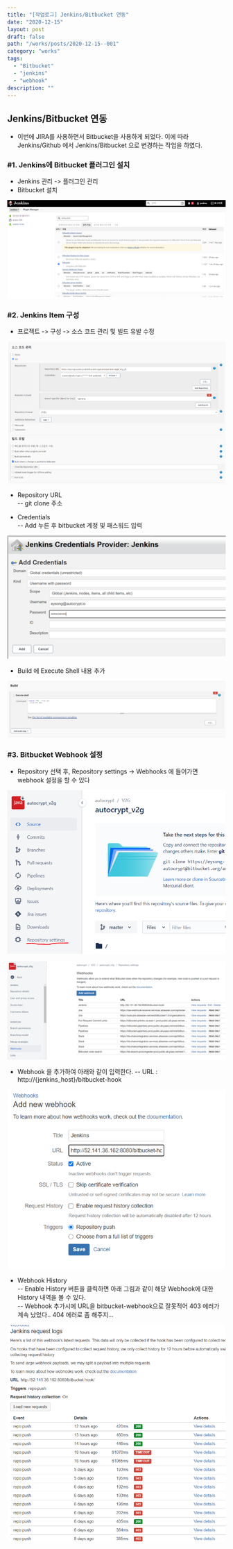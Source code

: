```yaml
---
title: "[작업로그] Jenkins/Bitbucket 연동"
date: "2020-12-15"
layout: post
draft: false
path: "/works/posts/2020-12-15--001"
category: "works"
tags:
  - "Bitbucket"
  - "jenkins"
  - "webhook"
description: ""
---
```


## Jenkins/Bitbucket 연동
- 이번에 JIRA를 사용하면서 Bitbucket을 사용하게 되었다.
 이에 따라 Jenkins/Github 에서 Jenkins/Bitbucket 으로 변경하는 작업을 하였다. 

### #1. Jenkins에 Bitbucket 플러그인 설치
- Jenkins 관리 -> 플러그인 관리
- Bitbucket 설치

![](./001-01.PNG)


### #2. Jenkins Item 구성
- 프로젝트 -> 구성 -> 소스 코드 관리 및 빌드 유발 수정

![](./001-02.PNG)

- Repository URL  
 -- git clone 주소 

- Credentials  
 -- Add 누른 후 bitbucket 계정 및 패스워드 입력
 
![](./001-03.PNG)

- Build 에 Execute Shell 내용 추가

![](./001-04.PNG)


### #3. Bitbucket Webhook 설정
- Repository 선택 후, Repository settings -> Webhooks 에 들어가면 webhook 설정을 할 수 있다

![](./001-05.PNG)

![](./001-06.PNG)

- Webhook 을 추가하여 아래와 같이 입력한다. 
 -- URL : http://{jenkins_host}/bitbucket-hook

![](./001-07.PNG)

- Webhook History  
-- Enable History 버튼을 클릭하면 아래 그림과 같이 해당 Webhook에 대한 History 내역을 볼 수 있다.  
-- Webhook 추가시에 URL을 bitbucket-webhook으로 잘못적어 403 에러가 계속 났었다.. 404 에러로 좀 해주지...

![](./001-08.PNG)





